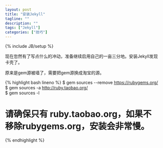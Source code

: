 ```yaml
---
layout: post
title: "安装Jekyll"
tagline: ""
description: ""
tags: ["Jekyll"]
categories: ["技巧"]
---
```

{% include JB/setup %}

现在忽然有了写点什么的冲动，准备继续启用自己的一亩三分地。安装Jekyll发现卡壳了。

原来是gem源被墙了，需要把gem源换成淘宝的源。

{% highlight bash lineno %}
$ gem sources --remove https://rubygems.org/  
$ gem sources -a http://ruby.taobao.org/  
$ gem sources -l 
# 请确保只有 ruby.taobao.org，如果不移除rubygems.org，安装会非常慢。
{% endhighlight %}
